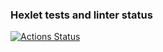 ### Hexlet tests and linter status

[![Actions Status](https://github.com/Matheria/layout-designer-project-lvl1/workflows/hexlet-check/badge.svg)](https://github.com/Matheria/layout-designer-project-lvl1/actions)
